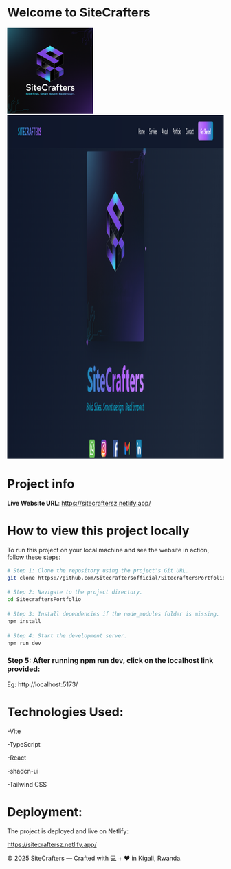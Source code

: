 # Welcome to SiteCrafters

<p float="left">
  <img src="./src/assets/siteCraftersLogo.png" width="200px" height="200px" />
  <img src="./src/assets/portfolio/sitecrafters.png" width="800px" height="800px" />
</p>

# Project info

**Live Website URL**: https://sitecraftersz.netlify.app/

# How to view this project locally

To run this project on your local machine and see the website in action, follow these steps:

```sh
# Step 1: Clone the repository using the project's Git URL.
git clone https://github.com/Sitecraftersofficial/SitecraftersPortfolio.git

# Step 2: Navigate to the project directory.
cd SitecraftersPortfolio

# Step 3: Install dependencies if the node_modules folder is missing.
npm install

# Step 4: Start the development server.
npm run dev
````
### Step 5: After running npm run dev, click on the localhost link provided:
Eg: http://localhost:5173/



# Technologies Used:

-Vite

-TypeScript

-React

-shadcn-ui

-Tailwind CSS



# Deployment:
The project is deployed and live on Netlify:

https://sitecraftersz.netlify.app/

© 2025 SiteCrafters — Crafted with 💻 + ❤️ in Kigali, Rwanda.
